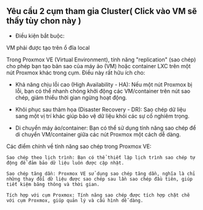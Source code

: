 ## Yêu cầu 2 cụm tham gia Cluster( Click vào VM sẽ thấy tùy chon này )

- Điều kiện bắt buộc:

VM phải được tạo trên ổ đĩa local

Trong Proxmox VE (Virtual Environment), tính năng "replication" (sao chép) cho phép bạn tạo bản sao của máy ảo (VM) hoặc container LXC trên một nút Proxmox khác trong cụm. Điều này rất hữu ích cho:

+ Khả năng chịu lỗi cao (High Availability - HA): Nếu một nút Proxmox bị lỗi, bạn có thể nhanh chóng khởi động các VM/container trên nút sao chép, giảm thiểu thời gian ngừng hoạt động.

+ Khôi phục sau thảm họa (Disaster Recovery - DR): Sao chép dữ liệu sang một vị trí khác giúp bảo vệ dữ liệu khỏi các sự cố nghiêm trọng.

+ Di chuyển máy ảo/container: Bạn có thể sử dụng tính năng sao chép để di chuyển VM/container giữa các nút Proxmox một cách dễ dàng.


Các điểm chính về tính năng sao chép trong Proxmox VE:

    Sao chép theo lịch trình: Bạn có thể thiết lập lịch trình sao chép tự động để đảm bảo dữ liệu luôn được cập nhật.

    Sao chép tăng dần: Proxmox VE sử dụng sao chép tăng dần, nghĩa là chỉ những thay đổi dữ liệu được sao chép sau lần sao chép đầu tiên, giúp tiết kiệm băng thông và thời gian.

    Tích hợp với cụm Proxmox: Tính năng sao chép được tích hợp chặt chẽ với cụm Proxmox, giúp quản lý và cấu hình dễ dàng.